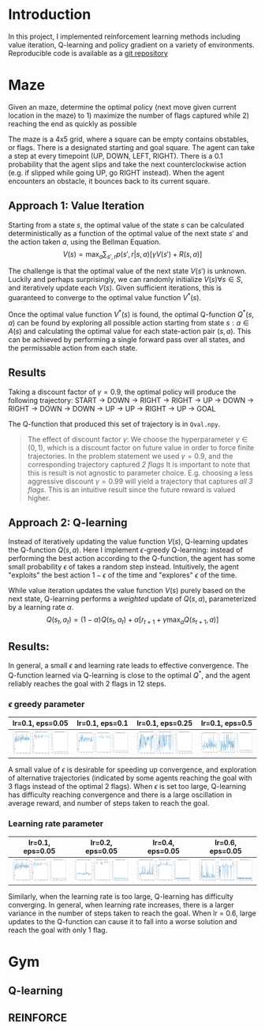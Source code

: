 # Introduction
In this project, I implemented reinforcement learning methods including value iteration, Q-learning and policy gradient on a variety of environments. Reproducible code is available as a [git repository](https://github.com/fyng/SLAM)

# Maze
Given an maze, determine the optimal policy (next move given current location in the maze) to 1) maximize the number of flags captured while 2) reaching the end as quickly as possible

The maze is a 4x5 grid, where a square can be empty contains obstables, or flags. There is a designated starting and goal square. The agent can take a step at every timepoint (UP, DOWN, LEFT, RIGHT). There is a 0.1 probability that the agent slips and take the next counterclockwise action (e.g. if slipped while going UP, go RIGHT instead). When the agent encounters an obstacle, it bounces back to its current square. 

## Approach 1: Value Iteration
Starting from a state $s$, the optimal value of the state $s$ can be calculated deterministically as a function of the optimal value of the next state $s'$ and the action taken $a$, using the Bellman Equation. 
$$V(s) = \max_a \sum_{s', r} p(s',r|s,a)[\gamma V(s') + R(s,a)]$$

The challenge is that the optimal value of the next state $V(s')$ is unknown. Luckily and perhaps surprisingly, we can randomly initialize $V(s) \forall s \in S$, and iteratively update each $V(s)$. Given sufficient iterations, this is guaranteed to converge to the optimal value function $V^{*}(s)$.

Once the optimal value function $V^{*}(s)$ is found, the optimal Q-function $Q^{*}(s,a)$ can be found by exploring all possible action starting from state $s: a \in A(s)$ and calculating the optimal value for each state-action pair $(s,a)$. This can be achieved by performing a single forward pass over all states, and the permissable action from each state. 

## Results
Taking a discount factor of $\gamma = 0.9$, the optimal policy will produce the following trajectory:
START -> DOWN -> RIGHT -> RIGHT -> UP -> DOWN -> RIGHT -> DOWN -> DOWN -> UP -> UP -> RIGHT -> UP -> GOAL

The Q-function that produced this set of trajectory is in `Qval.npy`.

> The effect of discount factor $\gamma$:
> We choose the hyperparameter $\gamma \in (0,1)$, which is a discount factor on future value in order to force finite trajectories. In the problem statement we used $\gamma=0.9$, and the corresponding trajectory captured *2 flags*
> It is important to note that this is result is not agnostic to parameter choice. E.g. choosing a less aggressive discount $\gamma = 0.99$ will yield a trajectory that captures *all 3 flags*. This is an intuitive result since the future reward is valued higher. 


## Approach 2: Q-learning
Instead of iteratively updating the value function $V(s)$, Q-learning updates the Q-function $Q(s,a)$. Here I implement $\epsilon$-greedy Q-learning: instead of performing the best action according to the Q-function, the agent has some small probability $\epsilon$ of takes a random step instead. Intuitively, the agent "exploits" the best action $1-\epsilon$ of the time and "explores" $\epsilon$ of the time. 

While value iteration updates the value function $V(s)$ purely based on the next state, Q-learning performs a *weighted* update of $Q(s,a)$, parameterized by a learning rate $\alpha$. 
$$ Q(s_t, a_t) = (1- \alpha)Q(s_t, a_t) + \alpha[r_{t+1} + \gamma \max_aQ(s_{t+1},a)]$$

## Results: 
In general, a small $\epsilon$ and learning rate leads to effective convergence. The Q-function learned via Q-learning is close to the optimal $Q^{*}$, and the agent reliably reaches the goal with 2 flags in 12 steps.

### $\epsilon$ greedy parameter
| lr=0.1, eps=0.05 | lr=0.1, eps=0.1 | lr=0.1, eps=0.25 | lr=0.1, eps=0.5 |
:-------------------------:|:-------------------------:|:-------------------------:|:-------------------------:
![](plots/Q_lr0.1_ep0.05.png)  |  ![](plots/Q_lr0.1_ep0.1.png) | ![](plots/Q_lr0.1_ep0.25.png)  |  ![](plots/Q_lr0.1_ep0.5.png)

A small value of $\epsilon$ is desirable for speeding up convergence, and exploration of alternative trajectories (indicated by some agents reaching the goal with 3 flags instead of the optimal 2 flags). When $\epsilon$ is set too large, Q-learning has difficulty reaching convergence and there is a large oscillation in average reward, and number of steps taken to reach the goal.

### Learning rate parameter
| lr=0.1, eps=0.05 | lr=0.2, eps=0.05 | lr=0.4, eps=0.05 | lr=0.6, eps=0.05 |
:-------------------------:|:-------------------------:|:-------------------------:|:-------------------------:
![](plots/Q_lr0.1_ep0.05.png)  |  ![](plots/Q_lr0.2_ep0.05.png) | ![](plots/Q_lr0.4_ep0.05.png)  |  ![](plots/Q_lr0.6_ep0.05.png)

Similarly, when the learning rate is too large, Q-learning has difficulty converging. In general, when learning rate increases, there is a larger variance in the number of steps taken to reach the goal. When lr = 0.6, large updates to the Q-function can cause it to fall into a worse solution and reach the goal with only 1 flag.

# Gym 

## Q-learning

## REINFORCE




